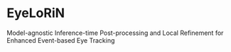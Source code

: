 # EyeLoRiN
Model-agnostic Inference-time Post-processing and Local Refinement for Enhanced Event-based Eye Tracking
